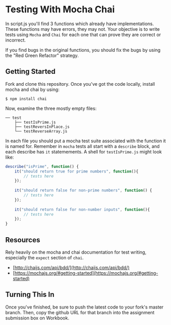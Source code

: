 # Testing With Mocha Chai

In script.js you'll find 3 functions which already have implementations. These functions may have errors, they may not. Your objective is to write tests using `Mocha` and `Chai` for each one that can prove they are correct or incorrect. 

If you find bugs in the original functions, you should fix the bugs by using the "Red Green Refactor" strategy. 

## Getting Started

Fork and clone this repository. Once you've got the code locally, install mocha and chai by using:

```
$ npm install chai
```

Now, examine the three mostly empty files:

```
── test
    ├── testIsPrime.js
    ├── testReversInPlace.js
    └── testReverseArray.js
```

In each file you should put a mocha test suite associated with the function it is named for. Remember in `mocha` tests all start with a `describe` block, and each describe has `it` statemements. A shell for `testIsPrime.js` might look like:

```js
describe("isPrime", function() {
	it("should return true for prime numbers", function(){
		// tests here
	});
	
	it("should return false for non-prime numbers", function() {
		// tests here
	});
	
	it("should return false for non-number inputs", function(){
		// tests here
	});
}
```

## Resources

Rely heavily on the mocha and chai documentation for test writing, especially the `expect` section of `chai`.

* [http://chaijs.com/api/bdd/](http://chaijs.com/api/bdd/)
* [https://mochajs.org/#getting-started](https://mochajs.org/#getting-started)


## Turning This In

Once you've finished, be sure to push the latest code to your fork's master branch. Then, copy the github URL for that branch into the assignment submission box on Workbook. 
